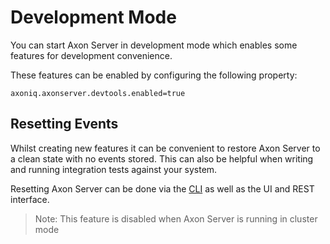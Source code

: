 # Development Mode

You can start Axon Server in development mode which enables some features for development convenience.

These features can be enabled by configuring the following property:

```text
axoniq.axonserver.devtools.enabled=true
```

## Resetting Events

Whilst creating new features it can be convenient to restore Axon Server to a clean state with no events stored. This can also be helpful when writing and running integration tests against your system.

Resetting Axon Server can be done via the [CLI](../../operations-guide/setting-up-axon-server/command-line.md) as well as the UI and REST interface.

 > Note: This feature is disabled when Axon Server is running in cluster mode
